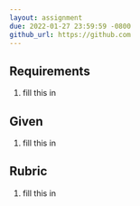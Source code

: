 ```yaml
---
layout: assignment
due: 2022-01-27 23:59:59 -0800
github_url: https://github.com
---
```

## Requirements
1. fill this in

## Given
1. fill this in

## Rubric
1. fill this in